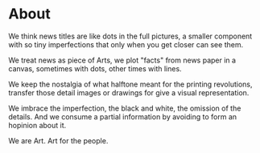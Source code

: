 # About
We think news titles are like dots in the full pictures, a smaller component
with so tiny imperfections that only when you get closer can see them.

We treat news as piece of Arts, we plot "facts" from news paper in a canvas,
sometimes with dots, other times with lines.

We keep the nostalgia of what halftone meant for the printing revolutions,
transfer those detail images or drawings for give a visual representation.

We imbrace the imperfection, the black and white, the omission of the details.
And we consume a partial information by avoiding to form an hopinion about it.

We are Art.
Art for the people.
